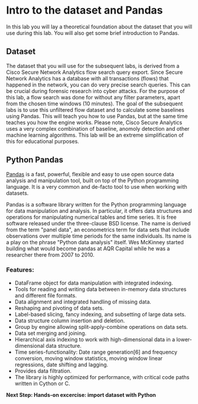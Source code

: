 # Intro to the dataset and Pandas
In this lab you will lay a theoretical foundation about the dataset that you will use during this lab. You will also get some brief introduction to Pandas.

## Dataset

The dataset that you will use for the subsequent labs, is derived from a Cisco Secure Network Analytics flow search query export. Since Secure Network Analytics has a database with all transactions (flows) that happened in the network, you can do very precise search queries. This can be crucial during forensic research into cyber attacks. For the purpose of this lab, a flow search was done for without any filter parameters, apart from the chosen time windows (10 minutes). The goal of the subsequent labs is to use this unfiltered flow dataset and to calculate some baselines using Pandas. This will teach you how to use Pandas, but at the same time teaches you how the engine works. Please note, Cisco Secure Analytics uses a very complex combination of baseline, anomoly detection and other machine learning algorithms. This lab will be an extreme simplification of this for educational purposes. 


## Python Pandas

[Pandas](https://pandas.pydata.org/) is a fast, powerful, flexible and easy to use open source data analysis and manipulation tool,
built on top of the Python programming language. It is a very common and de-facto tool to use when working with datasets. 

Pandas is a software library written for the Python programming language for data manipulation and analysis. In particular, it offers data structures and operations for manipulating numerical tables and time series. It is free software released under the three-clause BSD license. The name is derived from the term "panel data", an econometrics term for data sets that include observations over multiple time periods for the same individuals. Its name is a play on the phrase "Python data analysis" itself. Wes McKinney started building what would become pandas at AQR Capital while he was a researcher there from 2007 to 2010.

### Features:

* DataFrame object for data manipulation with integrated indexing.
* Tools for reading and writing data between in-memory data structures and different file formats.
* Data alignment and integrated handling of missing data.
* Reshaping and pivoting of data sets.
* Label-based slicing, fancy indexing, and subsetting of large data sets.
* Data structure column insertion and deletion.
* Group by engine allowing split-apply-combine operations on data sets.
* Data set merging and joining.
* Hierarchical axis indexing to work with high-dimensional data in a lower-dimensional data structure.
* Time series-functionality: Date range generation[6] and frequency conversion, moving window statistics, moving window linear regressions, date shifting and lagging.
* Provides data filtration.
* The library is highly optimized for performance, with critical code paths written in Cython or C.

**Next Step: Hands-on excercise: import dataset with Python**